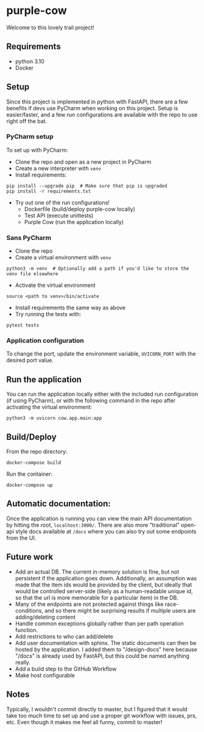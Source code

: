 # purple-cow
Welcome to this lovely trail project!

## Requirements
- python 3.10
- Docker

## Setup
Since this project is implemented in python with FastAPI, there are a few benefits if devs use PyCharm when working on
this project.
Setup is easier/faster, and a few run configurations are available with the repo to use right off the bat.

### PyCharm setup
To set up with PyCharm:
- Clone the repo and open as a new project in PyCharm
- Create a new interpreter with `venv`
- Install requirements:
```shell
pip install --upgrade pip  # Make sure that pip is upgraded
pip install -r requirements.txt
```
- Try out one of the run configurations!
  - Dockerfile (build/deploy purple-cow locally)
  - Test API (execute unittests)
  - Purple Cow (run the application locally)

### Sans PyCharm
- Clone the repo
- Create a virtual environment with `venv`
```shell
python3 -m venv  # Optionally add a path if you'd like to store the venv file elsewhere
```
- Activate the virtual environment
```shell
source <path to venv>/bin/activate 
```
- Install requirements the same way as above
- Try running the tests with:
```shell
pytest tests
```

### Application configuration
To change the port, update the environment variable, `UVICORN_PORT` with the desired port value.


## Run the application
You can run the application locally either with the included run configuration (if using PyCharm), or with the
following command in the repo after activating the virtual environment:
```shell
python3 -m uvicorn cow.app.main:app
```

## Build/Deploy
From the repo directory:
```shell
docker-compose build
```

Run the container:
```shell
docker-compose up
```

## Automatic documentation:
Once the application is running you can view the main API documentation by hitting the root, `localhost:3000/`.
There are also more "traditional" open-api style docs available at `/docs` where you can also try out some endpoints 
from the UI.

## Future work
- Add an actual DB. The current in-memory solution is fine, but not persistent if the application goes down.
Additionally, an assumption was made that the item ids would be provided by the client, but ideally that would be
controlled server-side (likely as a human-readable unique id, so that the url is more memorable for a particular item)
in the DB.
- Many of the endpoints are not protected against things like race-conditions, and so there might be surprising
results if multiple users are adding/deleting content
- Handle common exceptions globally rather than per path operation function.
- Add restrictions to who can add/delete 
- Add user documentation with sphinx.
The static documents can then be hosted by the application.
I added them to "/design-docs" here because "/docs" is already used by FastAPI, but this could be named anything really.
- Add a build step to the GitHub Workflow
- Make host configurable 


## Notes
Typically, I wouldn't commit directly to master, but I figured that it would take too much time to set up and use a
proper git workflow with issues, prs, etc. Even though it makes me feel all funny, commit to master!